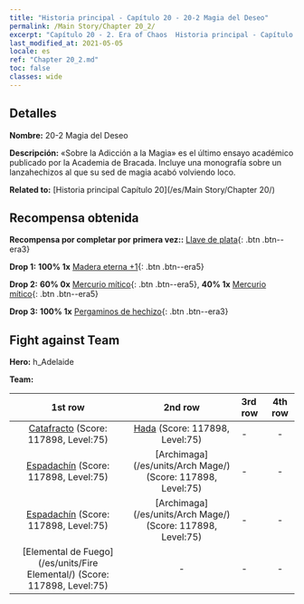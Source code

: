```yaml
---
title: "Historia principal - Capítulo 20 - 20-2 Magia del Deseo"
permalink: /Main Story/Chapter 20_2/
excerpt: "Capítulo 20 - 2. Era of Chaos  Historia principal - Capítulo 20_2. 20-2 Magia del Deseo"
last_modified_at: 2021-05-05
locale: es
ref: "Chapter 20_2.md"
toc: false
classes: wide
---
```


## Detalles

 **Nombre:** 20-2 Magia del Deseo

 **Descripción:** «Sobre la Adicción a la Magia» es el último ensayo académico publicado por la Academia de Bracada. Incluye una monografía sobre un lanzahechizos al que su sed de magia acabó volviendo loco.

 **Related to:** [Historia principal Capítulo 20](/es/Main Story/Chapter 20/)

## Recompensa obtenida

 **Recompensa por completar por primera vez::** [Llave de plata](/ItemsES/con_693/){: .btn .btn--era3}

 **Drop 1:** **100% 1x** [Madera eterna +1](/ItemsES/mat_69/){: .btn .btn--era5}

 **Drop 2:** **60% 0x** [Mercurio mítico](/ItemsES/mat_63/){: .btn .btn--era5}, **40% 1x** [Mercurio mítico](/ItemsES/mat_63/){: .btn .btn--era5}

 **Drop 3:** **100% 1x** [Pergaminos de hechizo](/ItemsES/con_694/){: .btn .btn--era3}


## Fight against Team
 **Hero:** h_Adelaide

 **Team:**


  | 1st row | 2nd row | 3rd row | 4th row |
  |:----:|:----:|:----|:----:|
  | [Catafracto](/es/units/Cavalier/) (Score: 117898, Level:75)  | [Hada](/es/units/Sprite/) (Score: 117898, Level:75)  | - | - |
  | [Espadachín](/es/units/Swordsman/) (Score: 117898, Level:75)  | [Archimaga](/es/units/Arch Mage/) (Score: 117898, Level:75)  | - | - |
  | [Espadachín](/es/units/Swordsman/) (Score: 117898, Level:75)  | [Archimaga](/es/units/Arch Mage/) (Score: 117898, Level:75)  | - | - |
  | [Elemental de Fuego](/es/units/Fire Elemental/) (Score: 117898, Level:75)  | - | - | - |



